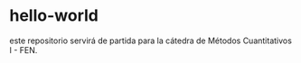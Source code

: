# hello-world
este repositorio servirá de partida para la cátedra de Métodos Cuantitativos I - FEN. 
